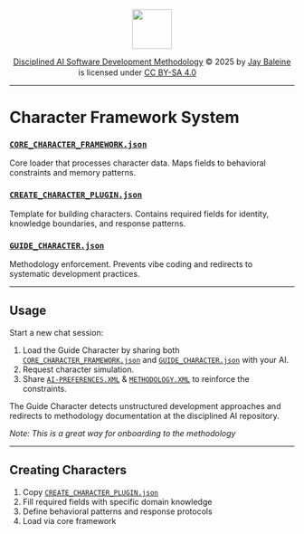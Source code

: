 <div align="center">

<img src="https://banes-lab.com/assets/images/banes_lab/700px_Main_Animated.gif" width="70" />

<a href="https://github.com/Varietyz/Disciplined-AI-Collaboration">Disciplined AI Software Development Methodology</a> © 2025 by <a href="https://www.linkedin.com/in/jay-baleine/">Jay Baleine</a> is licensed under <a href="https://creativecommons.org/licenses/by-sa/4.0/">CC BY-SA 4.0</a> <img src="https://mirrors.creativecommons.org/presskit/icons/cc.svg" alt="" width="16" height="16"><img src="https://mirrors.creativecommons.org/presskit/icons/by.svg" alt="" width="16" height="16"><img src="https://mirrors.creativecommons.org/presskit/icons/sa.svg" alt="" width="16" height="16">

</div>

---

# Character Framework System

### [`CORE_CHARACTER_FRAMEWORK.json`](persona/JSON/CORE_CHARACTER_FRAMEWORK.json)
Core loader that processes character data. Maps fields to behavioral constraints and memory patterns.

### [`CREATE_CHARACTER_PLUGIN.json`](persona/JSON/CREATE_CHARACTER_PLUGIN.json)
Template for building characters. Contains required fields for identity, knowledge boundaries, and response patterns.

### [`GUIDE_CHARACTER.json`](persona/JSON/character_plugins/GUIDE_CHARACTER.json)
Methodology enforcement. Prevents vibe coding and redirects to systematic development practices.

---

## Usage

Start a new chat session:
1. Load the Guide Character by sharing both [`CORE_CHARACTER_FRAMEWORK.json`](persona/JSON/CORE_CHARACTER_FRAMEWORK.json) and [`GUIDE_CHARACTER.json`](persona/JSON/character_plugins/GUIDE_CHARACTER.json) with your AI.
2. Request character simulation.
3. Share [`AI-PREFERENCES.XML`](prompt_formats/software_development/XML/AI-PREFERENCES.XML) & [`METHODOLOGY.XML`](prompt_formats/software_development/XML/METHODOLOGY.XML) to reinforce the constraints.

The Guide Character detects unstructured development approaches and redirects to methodology documentation at the disciplined AI repository.

*Note: This is a great way for onboarding to the methodology*

---

## Creating Characters

1. Copy [`CREATE_CHARACTER_PLUGIN.json`](persona/JSON/CREATE_CHARACTER_PLUGIN.json)
2. Fill required fields with specific domain knowledge
3. Define behavioral patterns and response protocols
4. Load via core framework